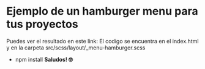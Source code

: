 # Ejemplo de un hamburger menu para tus proyectos
Puedes ver el resultado en este link: 
El codigo se encuentra en el index.html y en la carpeta src/scss/layout/_menu-hamburger.scss
- npm install
**Saludos! 🤓**
